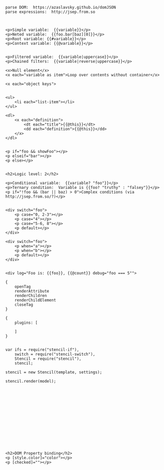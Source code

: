  <!-- stencil correct-headings: true, logic-level: 2 -->
    parse DOM:  https://azaslavsky.github.io/domJSON
    parse expressions:  http://jsep.from.so



    <p>Simple variable:  {{variable}}</p>
    <p>Neted variable:  {{foo.bar[baz][0]}}</p>
    <p>Root variable: {{#variable}}</p>
    <p>Context variable: {{@variable}}</p>


    <p>Filtered variable:  {{variable|uppercase}}</p>
    <p>Chained filters:  {{variable|reverse|uppercase}}</p>
    
    <x>Null element</x>
    <x each="variable as item">Loop over contents without container</x>

    <x each="object keys">


    <ul>
        <li each="list-item"></li>
    </ul>

    <dl>
        <x each="definition">
            <dt each="title">{{@this}}</dt>
            <dd each="definition">{{@this}}</dd>
        </x>
    </dl>

    
    <p if="foo && showFoo"></p>
    <p elseif="bar"></p>
    <p else></p>


    <h2>Logic level: 2</h2>

    <p>Conditional variable:  {{variable? "foo"}}</p>
    <p>Ternary condition:  Variable is {{foo? "truthy" : "falsey"}}</p>
    <p if="!foo && (bar || baz) > 0">Complex conditions (via http://jsep.from.so/?)</p>
    

    <div switch="foo">
        <p case="0, 2-3"></p>
        <p case="4"></p>
        <p case="5-6, 8"></p>
        <p default></p>
    </div>
    
    <div switch="foo">
        <p when="a"></p>
        <p when="b"></p>
        <p default></p>
    </div>


    <div log="Foo is: {{foo}}, {{@count}} debug="foo === 5"">

    {   
        openTag
        renderAttribute
        renderChildren
        renderChildElement
        closeTag
    }

    {
        plugins: [
            
        ]
    }


    var ifs = require("stencil-if"),
        switch = require("stencil-switch"),
        Stencil = require("stencil"),
        stencil;

    stencil = new Stencil(template, settings);

    stencil.render(model);
    
    

    


    
    
    

    




    <h2>DOM Property binding</h2>
    <p [style.color]="color"></p>
    <p [checked]=""></p>
